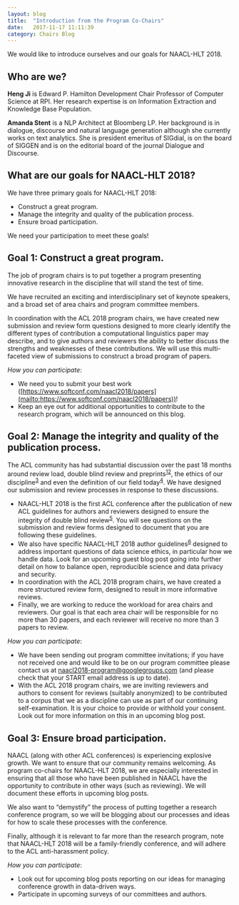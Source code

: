 ```yaml
---
layout: blog
title:  "Introduction from the Program Co-Chairs"
date:   2017-11-17 11:11:39
category: Chairs Blog
---
```

We would like to introduce ourselves and our goals for NAACL-HLT 2018.

Who are we?
-----------

**Heng Ji** is Edward P. Hamilton Development Chair Professor of Computer Science at RPI. Her research expertise is on Information Extraction and Knowledge Base Population.

**Amanda Stent** is a NLP Architect at Bloomberg LP. Her background is in dialogue, discourse and natural language generation although she currently works on text analytics. She is president emeritus of SIGdial, is on the board of SIGGEN and is on the editorial board of the journal Dialogue and Discourse.

What are our goals for NAACL-HLT 2018?
--------------------------------------

We have three primary goals for NAACL-HLT 2018:
* Construct a great program.
* Manage the integrity and quality of the publication process.
* Ensure broad participation.

We need your participation to meet these goals!

Goal 1: Construct a great program.
----------------------------------

The job of program chairs is to put together a program presenting innovative research in the discipline that will stand the test of time.

We have recruited an exciting and interdisciplinary set of keynote speakers, and a broad set of area chairs and program committee members.

In coordination with the ACL 2018 program chairs, we have created new submission and review form questions designed to more clearly identify the different types of contribution a computational linguistics paper may describe, and to give authors and reviewers the ability to better discuss the strengths and weaknesses of these contributions. We will use this multi-faceted view of submissions to construct a broad program of papers.

*How you can participate*:
* We need you to submit your best work ([https://www.softconf.com/naacl2018/papers](mailto:https://www.softconf.com/naacl2018/papers))!
* Keep an eye out for additional opportunities to contribute to the research program, which
will be announced on this blog.

Goal 2: Manage the integrity and quality of the publication process.
--------------------------------------------------------------------

The ACL community has had substantial discussion over the past 18 months around review load, double blind review and preprints<sup>[1][1][2][2]</sup>, the ethics of our discipline<sup>[3][3]</sup> and even the definition of our field today<sup>[4][4]</sup>. We have designed our submission and review processes in response to these discussions.

* NAACL-HLT 2018 is the first ACL conference after the publication of new ACL guidelines for authors and reviewers designed to ensure the integrity of double blind review<sup>[5][5]</sup>. You will see questions on the submission and review forms designed to document that you are following these guidelines.
* We also have specific NAACL-HLT 2018 author guidelines<sup>[6][6]</sup> designed to address important questions of data science ethics, in particular how we handle data. Look for an upcoming guest blog post going into further detail on how to balance open, reproducible science and data privacy and security.
* In coordination with the ACL 2018 program chairs, we have created a more structured review form, designed to result in more informative reviews.
* Finally, we are working to reduce the workload for area chairs and reviewers. Our goal is that each area chair will be responsible for no more than 30 papers, and each reviewer will receive no more than 3 papers to review.

*How you can participate*:
* We have been sending out program committee invitations; if you have not received one and would like to be on our program committee please contact us at [naacl2018-program@googlegroups.com](mailto:naacl2018-program@googlegroups.com) (and please check that your START email address is up to date).
* With the ACL 2018 program chairs, we are inviting reviewers and authors to consent for reviews (suitably anonymized) to be contributed to a corpus that we as a discipline can use as part of our continuing self-examination. It is your choice to provide or withhold your consent. Look out for more information on this in an upcoming blog post.

Goal 3: Ensure broad participation.
-----------------------------------

NAACL (along with other ACL conferences) is experiencing explosive growth.  We want to ensure that our community remains welcoming. As program co-chairs for NAACL-HLT 2018, we are especially interested in ensuring that all those who have been published in NAACL have the opportunity to contribute in other ways (such as reviewing). We will document these efforts in upcoming blog posts.

We also want to “demystify” the process of putting together a research conference program, so we will be blogging about our processes and ideas for how to scale these processes with the conference.

Finally, although it is relevant to far more than the research program, note that NAACL-HLT 2018 will be a family-friendly conference, and will adhere to the ACL anti-harassment policy.

*How you can participate*:
* Look out for upcoming blog posts reporting on our ideas for managing conference growth in data-driven ways.
* Participate in upcoming surveys of our committees and authors.


[1]: http://stp.lingfil.uu.se/~nivre/docs/SurveyReportFinal.pdf

[2]:http://stp.lingfil.uu.se/~nivre/docs/PresidentialAddressACL2017.pdf

[3]: http://ethicsinnlp.org/

[4]: https://medium.com/@emilymenonbender/linguistics-nlp-and-interdisciplinarity-or-look-at-your-data-e49e03d37c9c

[5]: https://www.aclweb.org/portal/content/new-policies-submission-review-and-citation

[6]: http://naacl2018.org/call_for_paper.html